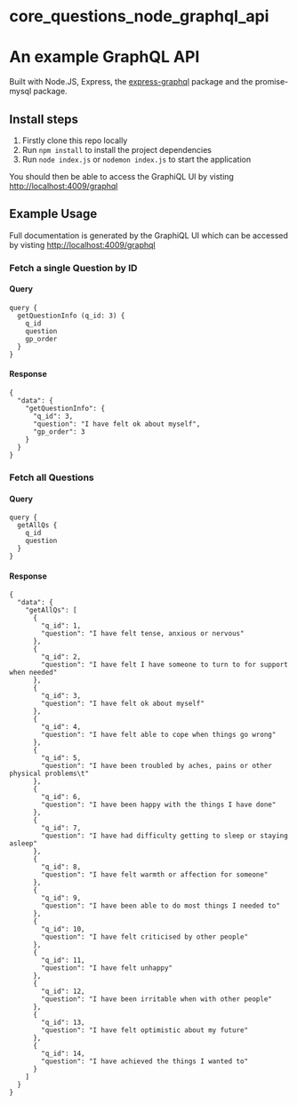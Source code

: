 # core_questions_node_graphql_api
# An example GraphQL API
Built with Node.JS, Express, the [express-graphql](https://github.com/graphql/express-graphql) package and the promise-mysql package.

## Install steps
1) Firstly clone this repo locally
2) Run `npm install` to install the project dependencies
3) Run `node index.js` or `nodemon index.js` to start the application

You should then be able to access the GraphiQL UI by visting [http://localhost:4009/graphql](http://localhost:4009/graphql)

<!--  change the anme of the local db ! -->

## Example Usage

Full documentation is generated by the GraphiQL UI which can be accessed by visting [http://localhost:4009/graphql](http://localhost:4009/graphql)

### Fetch a single Question by ID
#### Query
```
query {
  getQuestionInfo (q_id: 3) {
    q_id
    question
    gp_order
  }
}
```

#### Response
```
{
  "data": {
    "getQuestionInfo": {
      "q_id": 3,
      "question": "I have felt ok about myself",
      "gp_order": 3
    }
  }
}
```

### Fetch all Questions
#### Query
```
query {
  getAllQs {
    q_id
    question
  }
}

```

#### Response
```
{
  "data": {
    "getAllQs": [
      {
        "q_id": 1,
        "question": "I have felt tense, anxious or nervous"
      },
      {
        "q_id": 2,
        "question": "I have felt I have someone to turn to for support when needed"
      },
      {
        "q_id": 3,
        "question": "I have felt ok about myself"
      },
      {
        "q_id": 4,
        "question": "I have felt able to cope when things go wrong"
      },
      {
        "q_id": 5,
        "question": "I have been troubled by aches, pains or other physical problems\t"
      },
      {
        "q_id": 6,
        "question": "I have been happy with the things I have done"
      },
      {
        "q_id": 7,
        "question": "I have had difficulty getting to sleep or staying asleep"
      },
      {
        "q_id": 8,
        "question": "I have felt warmth or affection for someone"
      },
      {
        "q_id": 9,
        "question": "I have been able to do most things I needed to"
      },
      {
        "q_id": 10,
        "question": "I have felt criticised by other people"
      },
      {
        "q_id": 11,
        "question": "I have felt unhappy"
      },
      {
        "q_id": 12,
        "question": "I have been irritable when with other people"
      },
      {
        "q_id": 13,
        "question": "I have felt optimistic about my future"
      },
      {
        "q_id": 14,
        "question": "I have achieved the things I wanted to"
      }
    ]
  }
}
```
